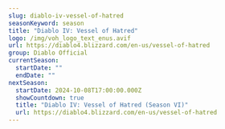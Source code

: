```yaml
---
slug: diablo-iv-vessel-of-hatred
seasonKeyword: season
title: "Diablo IV: Vessel of Hatred"
logo: /img/voh_logo_text_enus.avif
url: https://diablo4.blizzard.com/en-us/vessel-of-hatred
group: Diablo Official
currentSeason:
  startDate: ""
  endDate: ""
nextSeason:
  startDate: 2024-10-08T17:00:00.000Z
  showCountdown: true
  title: "Diablo IV: Vessel of Hatred (Season VI)"
  url: https://diablo4.blizzard.com/en-us/vessel-of-hatred
---
```


